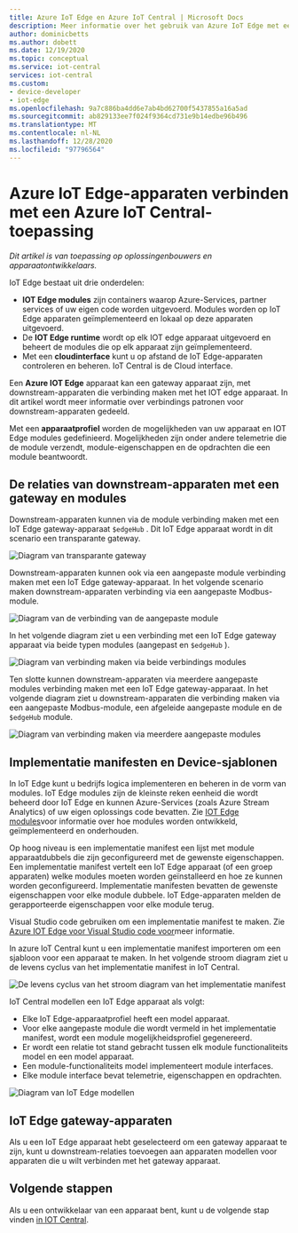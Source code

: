 ```yaml
---
title: Azure IoT Edge en Azure IoT Central | Microsoft Docs
description: Meer informatie over het gebruik van Azure IoT Edge met een IoT Central-toepassing.
author: dominicbetts
ms.author: dobett
ms.date: 12/19/2020
ms.topic: conceptual
ms.service: iot-central
services: iot-central
ms.custom:
- device-developer
- iot-edge
ms.openlocfilehash: 9a7c886ba4dd6e7ab4bd62700f5437855a16a5ad
ms.sourcegitcommit: ab829133ee7f024f9364cd731e9b14edbe96b496
ms.translationtype: MT
ms.contentlocale: nl-NL
ms.lasthandoff: 12/28/2020
ms.locfileid: "97796564"
---
```

# <a name="connect-azure-iot-edge-devices-to-an-azure-iot-central-application"></a>Azure IoT Edge-apparaten verbinden met een Azure IoT Central-toepassing

*Dit artikel is van toepassing op oplossingenbouwers en apparaatontwikkelaars.*

IoT Edge bestaat uit drie onderdelen:

* **IOT Edge modules** zijn containers waarop Azure-Services, partner services of uw eigen code worden uitgevoerd. Modules worden op IoT Edge apparaten geïmplementeerd en lokaal op deze apparaten uitgevoerd.
* De **IOT Edge runtime** wordt op elk IOT edge apparaat uitgevoerd en beheert de modules die op elk apparaat zijn geïmplementeerd.
* Met een **cloudinterface** kunt u op afstand de IoT Edge-apparaten controleren en beheren. IoT Central is de Cloud interface.

Een **Azure IOT Edge** apparaat kan een gateway apparaat zijn, met downstream-apparaten die verbinding maken met het IOT edge apparaat. In dit artikel wordt meer informatie over verbindings patronen voor downstream-apparaten gedeeld.

Met een **apparaatprofiel** worden de mogelijkheden van uw apparaat en IOT Edge modules gedefinieerd. Mogelijkheden zijn onder andere telemetrie die de module verzendt, module-eigenschappen en de opdrachten die een module beantwoordt.

## <a name="downstream-device-relationships-with-a-gateway-and-modules"></a>De relaties van downstream-apparaten met een gateway en modules

Downstream-apparaten kunnen via de module verbinding maken met een IoT Edge gateway-apparaat `$edgeHub` . Dit IoT Edge apparaat wordt in dit scenario een transparante gateway.

![Diagram van transparante gateway](./media/concepts-iot-edge/gateway-transparent.png)

Downstream-apparaten kunnen ook via een aangepaste module verbinding maken met een IoT Edge gateway-apparaat. In het volgende scenario maken downstream-apparaten verbinding via een aangepaste Modbus-module.

![Diagram van de verbinding van de aangepaste module](./media/concepts-iot-edge/gateway-module.png)

In het volgende diagram ziet u een verbinding met een IoT Edge gateway apparaat via beide typen modules (aangepast en `$edgeHub` ).  

![Diagram van verbinding maken via beide verbindings modules](./media/concepts-iot-edge/gateway-module-transparent.png)

Ten slotte kunnen downstream-apparaten via meerdere aangepaste modules verbinding maken met een IoT Edge gateway-apparaat. In het volgende diagram ziet u downstream-apparaten die verbinding maken via een aangepaste Modbus-module, een afgeleide aangepaste module en de `$edgeHub` module. 

![Diagram van verbinding maken via meerdere aangepaste modules](./media/concepts-iot-edge/gateway-module2-transparent.png)

## <a name="deployment-manifests-and-device-templates"></a>Implementatie manifesten en Device-sjablonen

In IoT Edge kunt u bedrijfs logica implementeren en beheren in de vorm van modules. IoT Edge modules zijn de kleinste reken eenheid die wordt beheerd door IoT Edge en kunnen Azure-Services (zoals Azure Stream Analytics) of uw eigen oplossings code bevatten. Zie [IOT Edge modules](../../iot-edge/iot-edge-modules.md)voor informatie over hoe modules worden ontwikkeld, geïmplementeerd en onderhouden.

Op hoog niveau is een implementatie manifest een lijst met module apparaatdubbels die zijn geconfigureerd met de gewenste eigenschappen. Een implementatie manifest vertelt een IoT Edge apparaat (of een groep apparaten) welke modules moeten worden geïnstalleerd en hoe ze kunnen worden geconfigureerd. Implementatie manifesten bevatten de gewenste eigenschappen voor elke module dubbele. IoT Edge-apparaten melden de gerapporteerde eigenschappen voor elke module terug.

Visual Studio code gebruiken om een implementatie manifest te maken. Zie [Azure IOT Edge voor Visual Studio code voor](https://marketplace.visualstudio.com/items?itemName=vsciot-vscode.azure-iot-edge)meer informatie.

In azure IoT Central kunt u een implementatie manifest importeren om een sjabloon voor een apparaat te maken. In het volgende stroom diagram ziet u de levens cyclus van het implementatie manifest in IoT Central.

![De levens cyclus van het stroom diagram van het implementatie manifest](./media/concepts-iot-edge/dmflow.png)

IoT Central modellen een IoT Edge apparaat als volgt:

* Elke IoT Edge-apparaatprofiel heeft een model apparaat.
* Voor elke aangepaste module die wordt vermeld in het implementatie manifest, wordt een module mogelijkheidsprofiel gegenereerd.
* Er wordt een relatie tot stand gebracht tussen elk module functionaliteits model en een model apparaat.
* Een module-functionaliteits model implementeert module interfaces.
* Elke module interface bevat telemetrie, eigenschappen en opdrachten.

![Diagram van IoT Edge modellen](./media/concepts-iot-edge/edgemodelling.png)

## <a name="iot-edge-gateway-devices"></a>IoT Edge gateway-apparaten

Als u een IoT Edge apparaat hebt geselecteerd om een gateway apparaat te zijn, kunt u downstream-relaties toevoegen aan apparaten modellen voor apparaten die u wilt verbinden met het gateway apparaat.

## <a name="next-steps"></a>Volgende stappen

Als u een ontwikkelaar van een apparaat bent, kunt u de volgende stap vinden [in IOT Central](./tutorial-define-gateway-device-type.md).
